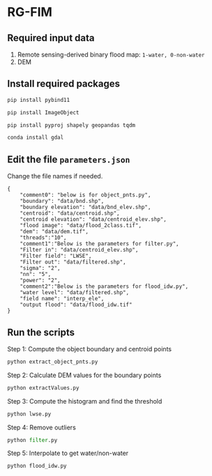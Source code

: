 # RG-FIM

## Required input data
1. Remote sensing-derived binary flood map: `1-water, 0-non-water`
2. DEM
   
## Install required packages
```python
pip install pybind11

pip install ImageObject

pip install pyproj shapely geopandas tqdm

conda install gdal
```

## Edit the file `parameters.json`
Change the file names if needed.
`````
{
    "comment0": "below is for object_pnts.py",
    "boundary": "data/bnd.shp",
    "boundary elevation": "data/bnd_elev.shp",
    "centroid": "data/centroid.shp",
    "centroid elevation": "data/centroid_elev.shp",
    "flood image": "data/flood_2class.tif",
    "dem": "data/dem.tif",
    "threads":"10",
    "comment1":"Below is the parameters for filter.py",
    "Filter in": "data/centroid_elev.shp",
    "Filter field": "LWSE",
    "Filter out": "data/filtered.shp",
    "sigma": "2",
    "nn": "5",
    "power": "2",
    "comment2":"Below is the parameters for flood_idw.py",
    "water level": "data/filtered.shp",
    "field name": "interp_ele",
    "output flood": "data/flood_idw.tif"
}
`````

## Run the scripts
Step 1: Compute the object boundary and centroid points
```python
python extract_object_pnts.py
```
Step 2: Calculate DEM values for the boundary points
```python
python extractValues.py
```
Step 3: Compute the histogram and find the threshold
```python
python lwse.py
```
Step 4: Remove outliers
```python
python filter.py
```
Step 5: Interpolate to get water/non-water
```python
python flood_idw.py
```
